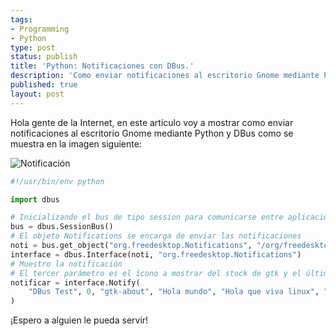 ```yaml
---
tags:
- Programming
- Python
type: post
status: publish
title: 'Python: Notificaciones con DBus.'
description: 'Como enviar notificaciones al escritorio Gnome mediante Python y DBus.'
published: true
layout: post
---
```


Hola gente de la Internet, en este artículo voy a mostrar como enviar notificaciones al escritorio Gnome mediante Python y DBus como se muestra en la imagen siguiente:

![Notificación](/imgs/dbus_notification.png)

```python
#!/usr/bin/env python

import dbus

# Inicializando el bus de tipo session para comunicarse entre aplicaciones
bus = dbus.SessionBus()
# El objeto Notifications se encarga de enviar las notificaciones
noti = bus.get_object("org.freedesktop.Notifications", "/org/freedesktop/Notifications")
interface = dbus.Interface(noti, "org.freedesktop.Notifications")
# Muestro la notificación
# El tercer parámetro es el ícono a mostrar del stock de gtk y el último es el tiempo de la notificación
notificar = interface.Notify(
    "DBus Test", 0, "gtk-about", "Hola mundo", "Hola que viva linux", "", {}, 50000
)
```

¡Espero a alguien le pueda servir!
